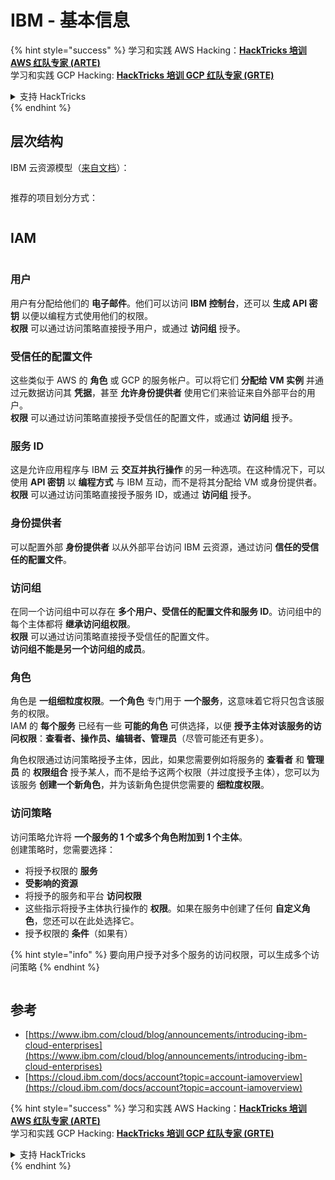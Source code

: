 # IBM - 基本信息

{% hint style="success" %}
学习和实践 AWS Hacking：<img src="/.gitbook/assets/image.png" alt="" data-size="line">[**HackTricks 培训 AWS 红队专家 (ARTE)**](https://training.hacktricks.xyz/courses/arte)<img src="/.gitbook/assets/image.png" alt="" data-size="line">\
学习和实践 GCP Hacking: <img src="/.gitbook/assets/image (2).png" alt="" data-size="line">[**HackTricks 培训 GCP 红队专家 (GRTE)**<img src="/.gitbook/assets/image (2).png" alt="" data-size="line">](https://training.hacktricks.xyz/courses/grte)

<details>

<summary>支持 HackTricks</summary>

* 查看 [**订阅计划**](https://github.com/sponsors/carlospolop)!
* **加入** 💬 [**Discord 群组**](https://discord.gg/hRep4RUj7f) 或 [**电报群组**](https://t.me/peass) 或 **关注** 我们的 **Twitter** 🐦 [**@hacktricks\_live**](https://twitter.com/hacktricks\_live)**.**
* 通过向 [**HackTricks**](https://github.com/carlospolop/hacktricks) 和 [**HackTricks Cloud**](https://github.com/carlospolop/hacktricks-cloud) github 仓库提交 PR 来分享黑客技巧。

</details>
{% endhint %}

## 层次结构

IBM 云资源模型（[来自文档](https://www.ibm.com/blog/announcement/introducing-ibm-cloud-enterprises/)）：

<figure><img src="../../.gitbook/assets/image (225).png" alt=""><figcaption></figcaption></figure>

推荐的项目划分方式：

<figure><img src="../../.gitbook/assets/image (239).png" alt=""><figcaption></figcaption></figure>

## IAM

<figure><img src="../../.gitbook/assets/image (266).png" alt=""><figcaption></figcaption></figure>

### 用户

用户有分配给他们的 **电子邮件**。他们可以访问 **IBM 控制台**，还可以 **生成 API 密钥** 以便以编程方式使用他们的权限。\
**权限** 可以通过访问策略直接授予用户，或通过 **访问组** 授予。

### 受信任的配置文件

这些类似于 AWS 的 **角色** 或 GCP 的服务帐户。可以将它们 **分配给 VM 实例** 并通过元数据访问其 **凭据**，甚至 **允许身份提供者** 使用它们来验证来自外部平台的用户。\
**权限** 可以通过访问策略直接授予受信任的配置文件，或通过 **访问组** 授予。

### 服务 ID

这是允许应用程序与 IBM 云 **交互并执行操作** 的另一种选项。在这种情况下，可以使用 **API 密钥** 以 **编程方式** 与 IBM 互动，而不是将其分配给 VM 或身份提供者。\
**权限** 可以通过访问策略直接授予服务 ID，或通过 **访问组** 授予。

### 身份提供者

可以配置外部 **身份提供者** 以从外部平台访问 IBM 云资源，通过访问 **信任的受信任的配置文件**。

### 访问组

在同一个访问组中可以存在 **多个用户、受信任的配置文件和服务 ID**。访问组中的每个主体都将 **继承访问组权限**。\
**权限** 可以通过访问策略直接授予受信任的配置文件。\
**访问组不能是另一个访问组的成员**。

### 角色

角色是 **一组细粒度权限**。**一个角色** 专门用于 **一个服务**，这意味着它将只包含该服务的权限。\
IAM 的 **每个服务** 已经有一些 **可能的角色** 可供选择，以便 **授予主体对该服务的访问权限**：**查看者、操作员、编辑者、管理员**（尽管可能还有更多）。

角色权限通过访问策略授予主体，因此，如果您需要例如将服务的 **查看者** 和 **管理员** 的 **权限组合** 授予某人，而不是给予这两个权限（并过度授予主体），您可以为该服务 **创建一个新角色**，并为该新角色提供您需要的 **细粒度权限**。

### 访问策略

访问策略允许将 **一个服务的 1 个或多个角色附加到 1 个主体**。\
创建策略时，您需要选择：

* 将授予权限的 **服务**
* **受影响的资源**
* 将授予的服务和平台 **访问权限**
* 这些指示将授予主体执行操作的 **权限**。如果在服务中创建了任何 **自定义角色**，您还可以在此处选择它。
* 授予权限的 **条件**（如果有）

{% hint style="info" %}
要向用户授予对多个服务的访问权限，可以生成多个访问策略
{% endhint %}

<figure><img src="../../.gitbook/assets/image (248).png" alt=""><figcaption></figcaption></figure>

## 参考

* [https://www.ibm.com/cloud/blog/announcements/introducing-ibm-cloud-enterprises](https://www.ibm.com/cloud/blog/announcements/introducing-ibm-cloud-enterprises)
* [https://cloud.ibm.com/docs/account?topic=account-iamoverview](https://cloud.ibm.com/docs/account?topic=account-iamoverview)

{% hint style="success" %}
学习和实践 AWS Hacking：<img src="/.gitbook/assets/image.png" alt="" data-size="line">[**HackTricks 培训 AWS 红队专家 (ARTE)**](https://training.hacktricks.xyz/courses/arte)<img src="/.gitbook/assets/image.png" alt="" data-size="line">\
学习和实践 GCP Hacking: <img src="/.gitbook/assets/image (2).png" alt="" data-size="line">[**HackTricks 培训 GCP 红队专家 (GRTE)**<img src="/.gitbook/assets/image (2).png" alt="" data-size="line">](https://training.hacktricks.xyz/courses/grte)

<details>

<summary>支持 HackTricks</summary>

* 查看 [**订阅计划**](https://github.com/sponsors/carlospolop)!
* **加入** 💬 [**Discord 群组**](https://discord.gg/hRep4RUj7f) 或 [**电报群组**](https://t.me/peass) 或 **关注** 我们的 **Twitter** 🐦 [**@hacktricks\_live**](https://twitter.com/hacktricks\_live)**.**
* 通过向 [**HackTricks**](https://github.com/carlospolop/hacktricks) 和 [**HackTricks Cloud**](https://github.com/carlospolop/hacktricks-cloud) github 仓库提交 PR 来分享黑客技巧。

</details>
{% endhint %}
